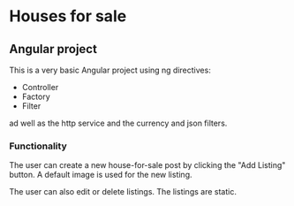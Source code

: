 <h1>Houses for sale</h1>
<h2>Angular project</h2>
<p>This is a very basic Angular project using ng directives:</p>
<ul>
<li>Controller</li>
<li>Factory</li>
<li>Filter</li>
</ul>
<p>ad well as the http service and the currency and json filters.</p>
<h3>Functionality</h3>
<p>The user can create a new house-for-sale post by clicking the "Add Listing" button. A default image is used for the new listing.</p>
<p>The user can also edit or delete listings. The listings are static.</p>
